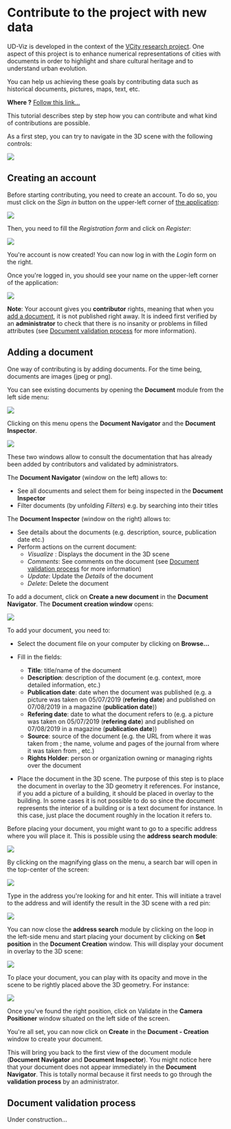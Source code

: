 # Contribute to the project with new data

UD-Viz is developed in the context of the [VCity research project](https://projet.liris.cnrs.fr/vcity/wiki/doku.php). 
One aspect of this project is to enhance numerical representations of cities
 with documents in order to highlight and share cultural heritage and
 to understand urban evolution.
 
You can help us achieving these goals by contributing data such as historical
 documents, pictures, maps, text, etc.
 
 **Where ?** [Follow this link...](http://rict.liris.cnrs.fr/UDVDemo/UDV/UDV-Core/examples/DemoStable/Demo.html)
 
This tutorial describes step by step how you can contribute and what kind of
contributions are possible.

As a first step, you can try to navigate in the 3D scene with the following controls:

![](../pictures/UserDoc/controls.PNG)

## Creating an account

Before starting contributing, you need to create an account. To do so, you must
click on the *Sign in* button on the upper-left corner of 
[the application](http://rict.liris.cnrs.fr/UDVDemo/UDV/UDV-Core/examples/DemoStable/Demo.html):

![](../pictures/UserDoc/UDVHome.png)

Then, you need to fill the *Registration form* and click on *Register*:

![](../pictures/UserDoc/registration.png)

You're account is now created! You can now log in with the *Login* form on the right. 


Once you're logged in, you should see your name on the upper-left corner of
the application:

![](../pictures/UserDoc/loggedIn.png)


**Note**: Your account gives you **contributor** rights, meaning that
when you [add a document](#adding-a-document), it is not published right away. 
It is indeed first verified by an **administrator** to check that there is no
insanity or problems in filled attributes (see [Document validation 
process](#document-validation-process) for more information).
  
## Adding a document

One way of contributing is by adding documents. For the time being, documents
are images (jpeg or png). 

You can see existing documents by opening the **Document** module from the
left side menu:

![](../pictures/UserDoc/documentsMenu.png)

Clicking on this menu opens the **Document Navigator** and the **Document
Inspector**.

![](../pictures/UserDoc/documentsModule.png)

These two windows allow to consult the documentation that has
already been added by contributors and validated by administrators. 

The **Document Navigator** (window on the left) allows to:
  * See all documents and select them for being inspected in the
   **Document Inspector**
  * Filter documents (by unfolding *Filters*) e.g. by searching into their
   titles

The **Document Inspector** (window on the right) allows to:
  * See details about the documents (e.g. description, source, publication
   date etc.)
  * Perform actions on the current document:
    * *Visualize* : Displays the document in the 3D scene
    * *Comments*: See comments on the document (see [Document validation
     process](#document-validation-process) for more information)
    * *Update*: Update the *Details* of the document
    * *Delete*: Delete the document

To add a document, click on **Create a new document** in the **Document
 Navigator**. The **Document creation window** opens:
 
![](../pictures/UserDoc/docCreation.png)

To add your document, you need to:
  * Select the document file on your computer by clicking on **Browse...**
  * Fill in the fields:
    * **Title**: title/name of the document
    * **Description**: description of the document (e.g. context, more
     detailed information, etc.)
    * **Publication date**: date when the document was published (e.g. a
     picture was taken on 05/07/2019 (**refering date**) and published on
     07/08/2019 in a magazine (**publication date**))
    * **Refering date**: date to what the document refers to (e.g. a
     picture was taken on 05/07/2019 (**refering date**) and published on
     07/08/2019 in a magazine (**publication date**))
    * **Source**: source of the document (e.g. the URL from where it was
     taken from ; the name, volume and pages of the journal from where it was taken from
     , etc.)
    * **Rights Holder**: person or organization owning or managing rights
     over the document
     
  * Place the document in the 3D scene. The purpose of this step is to place
   the document in overlay to the 3D geometry it references. For instance, if
   you add a picture of a building, it should be placed in overlay to the
   building. In some cases it is not possible to do so since the document
   represents the interior of a building or is a text document for instance. 
   In this case, just place the document roughly in the location it refers to. 
   
Before placing your document, you might want to go to a specific address where you
will place it. This is possible using the **address search module**:

![](../pictures/UserDoc/addressSearchMenu.png)

By clicking on the magnifying glass on the menu, a search bar will open in the top-center
of the screen:
 
![](../pictures/UserDoc/addressSearchModule.png)
 
Type in the address you're looking for and hit enter. This will initiate a
travel to the address and will identify the result in the 3D scene with a red
pin:

![](../pictures/UserDoc/addressSearchExample.png)

You can now close the **address search** module by clicking on the loop in the
left-side menu and start placing your document by clicking on **Set 
position** in the **Document Creation** window. This will display your document
in overlay to the 3D scene:

![](../pictures/UserDoc/docSetPosition.png)

To place your document, you can play with its opacity and move in the scene
to be rightly placed above the 3D geometry. For instance:

![](../pictures/UserDoc/docPositionSet.png)

Once you've found the right position, click on Validate in the **Camera
 Positioner** window situated on the left side of the screen.
 
You're all set, you can now click on **Create** in the **Document - Creation**
window to create your document. 

This will bring you back to the first view of the document module (**Document
Navigator** and **Document Inspector**). You might notice here that your
document does not appear immediately in the **Document Navigator**. This is totally
normal because it first needs to go through the **validation process** by an
administrator.

## Document validation process 

Under construction...
